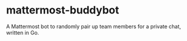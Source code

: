 # mattermost-buddybot

A Mattermost bot to randomly pair up team members for a private chat, written in Go.

